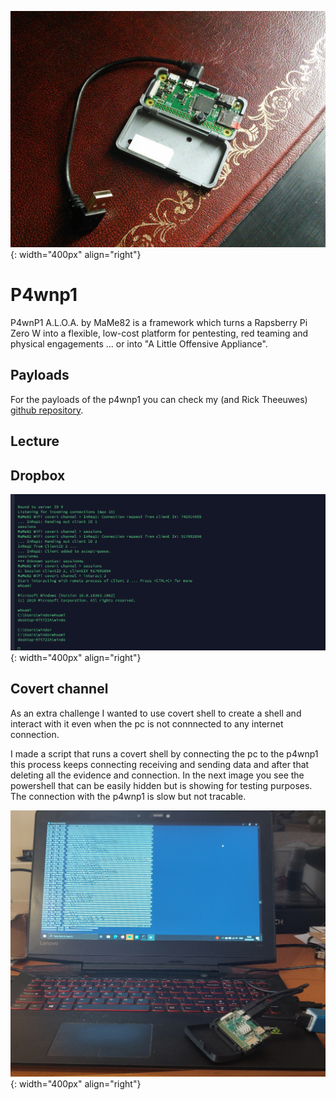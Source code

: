 ![p4wnp1](images/p4wnp1.jpg){: width="400px" align="right"}
# P4wnp1
P4wnP1 A.L.O.A. by MaMe82 is a framework which turns a Rapsberry Pi Zero W into a flexible, low-cost platform for pentesting, red teaming and physical engagements ... or into "A Little Offensive Appliance".


## Payloads
For the payloads of the p4wnp1 you can check my (and Rick Theeuwes) [github repository](https://github.com/Riqky/Payloads).

## Lecture


## Dropbox

![Covert channel shell](images/covertshell.png){: width="400px" align="right"}
## Covert channel
As an extra challenge I wanted to use covert shell to create a shell and interact with it even when the pc is not connnected to any internet connection.

I made a script that runs a covert shell by connecting the pc to the p4wnp1 this process keeps connecting receiving and sending data and after that deleting all the evidence and connection. In the next image you see the powershell that can  be easily hidden but is showing for testing purposes. The connection with the p4wnp1 is slow but not tracable.

![p4wnp1 result](images/p4wnp1result.jpg){: width="400px" align="right"}



